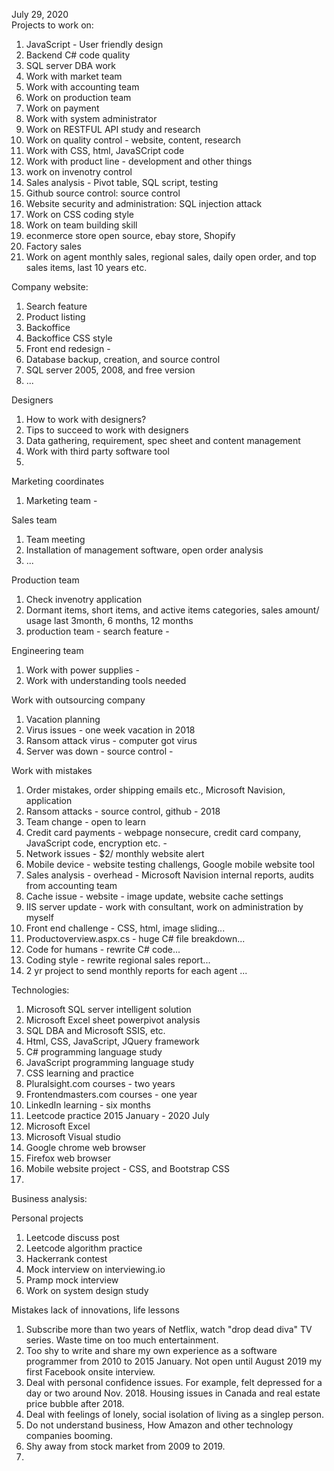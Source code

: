 July 29, 2020<br>
Projects to work on:<br>

1. JavaScript - User friendly design<br>
2. Backend C# code quality<br>
3. SQL server DBA work<br>
4. Work with market team<br>
5. Work with accounting team<br>
6. Work on production team<br>
7. Work on payment<br>
8. Work with system administrator<br>
9. Work on RESTFUL API study and research<br>
10. Work on quality control - website, content, research <br>
11. Work with CSS, html, JavaSCript code<br>
12. Work with product line - development and other things<br>
13. work on invenotry control<br>
14. Sales analysis - Pivot table, SQL script, testing <br>
15. Github source control: source control<br>
16. Website security and administration: SQL injection attack<br>
17. Work on CSS coding style<br>
18. Work on team building skill<br> 
19. econmerce store open source, ebay store, Shopify<br>
20. Factory sales<br>
21. Work on agent monthly sales, regional sales, daily open order, and top sales items, last 10 years etc. <br>

Company website:<br>
1. Search feature<br>
2. Product listing<br>
3. Backoffice <br>
4. Backoffice CSS style <br>
5. Front end redesign - <br>
6. Database backup, creation, and source control<br>
7. SQL server 2005, 2008, and free version <br>
8. ...

Designers<br>
1. How to work with designers? <br>
2. Tips to succeed to work with designers<br>
3. Data gathering, requirement, spec sheet and content management<br>
4. Work with third party software tool<br>
5. 

Marketing coordinates<br>
1. Marketing team - <br>

Sales team<br>
1. Team meeting<br>
2. Installation of management software, open order analysis<br>
3. ...

Production team<br>
1. Check invenotry application<br>
2. Dormant items, short items, and active items categories, sales amount/ usage last 3month, 6 months, 12 months<br>
3. production team - search feature - <br>

Engineering team<br>
1. Work with power supplies - <br>
2. Work with understanding tools needed<br>

Work with outsourcing company<br>
1. Vacation planning<br>
2. Virus issues - one week vacation in 2018 <br>
3. Ransom attack virus - computer got virus <br>
4. Server was down - source control - <br>

Work with mistakes<br>
1. Order mistakes, order shipping emails etc., Microsoft Navision, application<br>
2. Ransom attacks - source control, github - 2018<br>
3. Team change - open to learn <br>
4. Credit card payments - webpage nonsecure, credit card company, JavaScript code, encryption etc. - <br>
5. Network issues - $2/ monthly website alert<br>
6. Mobile device - website testing challengs, Google mobile website tool<br>
7. Sales analysis - overhead - Microsoft Navision internal reports, audits from accounting team<br>
8. Cache issue - website - image update, website cache settings <br>
9. IIS server update - work with consultant, work on administration by myself<br>
10. Front end challenge - CSS, html, image sliding...<br>
11. Productoverview.aspx.cs - huge C# file breakdown...<br>
12. Code for humans - rewrite C# code...<br>
13. Coding style - rewrite regional sales report...<br>
14. 2 yr project to send monthly reports for each agent ...<br>



Technologies:<br>
1. Microsoft SQL server intelligent solution<br>
2. Microsoft Excel sheet powerpivot analysis<br>
3. SQL DBA and Microsoft SSIS, etc. <br>
4. Html, CSS, JavaScript, JQuery framework<br>
5. C# programming language study<br>
6. JavaScript programming language study<br>
7. CSS learning and practice<br>
8. Pluralsight.com courses - two years<br>
9. Frontendmasters.com courses - one year<br>
10. LinkedIn learning - six months<br>
11. Leetcode practice 2015 January - 2020 July<br>
12. Microsoft Excel<br>
13. Microsoft Visual studio<br>
14. Google chrome web browser<br>
15. Firefox web browser<br>
16. Mobile website project - CSS, and Bootstrap CSS<br>
17. <br>

Business analysis:<br>


Personal projects<br>
1. Leetcode discuss post<br>
2. Leetcode algorithm practice<br>
3. Hackerrank contest<br>
4. Mock interview on interviewing.io<br>
5. Pramp mock interview <br>
6. Work on system design study<br> 

Mistakes lack of innovations, life lessons<br>
1. Subscribe more than two years of Netflix, watch "drop dead diva" TV series. Waste time on too much entertainment.<br>
2. Too shy to write and share my own experience as a software programmer from 2010 to 2015 January. Not open until August 2019 my first Facebook onsite interview.<br>
3. Deal with personal confidence issues. For example, felt depressed for a day or two around Nov. 2018. Housing issues in Canada and real estate price bubble after 2018.<br>
4. Deal with feelings of lonely, social isolation of living as a singlep person. <br>
5. Do not understand business, How Amazon and other technology companies booming. <br>
6. Shy away from stock market from 2009 to 2019. <br>
7. 
